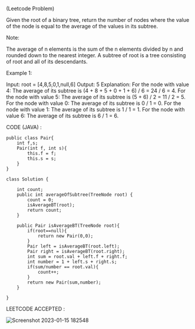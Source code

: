 
(Leetcode Problem) 

Given the root of a binary tree, return the number of nodes where the value of the node is equal to the average of the values in its subtree.

Note:

The average of n elements is the sum of the n elements divided by n and rounded down to the nearest integer.
A subtree of root is a tree consisting of root and all of its descendants.
 

Example 1:


Input: root = [4,8,5,0,1,null,6]
Output: 5
Explanation: 
For the node with value 4: The average of its subtree is (4 + 8 + 5 + 0 + 1 + 6) / 6 = 24 / 6 = 4.
For the node with value 5: The average of its subtree is (5 + 6) / 2 = 11 / 2 = 5.
For the node with value 0: The average of its subtree is 0 / 1 = 0.
For the node with value 1: The average of its subtree is 1 / 1 = 1.
For the node with value 6: The average of its subtree is 6 / 1 = 6.




CODE (JAVA) :

```
public class Pair{
    int f,s;
    Pair(int f, int s){
        this.f = f;
        this.s = s;
    }
}

class Solution {

    int count;
    public int averageOfSubtree(TreeNode root) {
        count = 0;
        isAverageBT(root);
        return count;
    }

    public Pair isAverageBT(TreeNode root){
        if(root==null){
            return new Pair(0,0);
        }
        Pair left = isAverageBT(root.left);
        Pair right = isAverageBT(root.right);
        int sum = root.val + left.f + right.f;
        int number = 1 + left.s + right.s;
        if(sum/number == root.val){
            count++;
        } 
        return new Pair(sum,number);
    }

}

```
LEETCODE ACCEPTED :

![Screenshot 2023-01-15 182548](https://user-images.githubusercontent.com/73281015/212541952-cf98758b-878b-4c07-b51a-d3316f306bf9.png)
